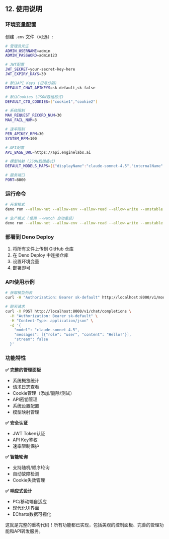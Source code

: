 ## 12. 使用说明

### 环境变量配置

创建 `.env` 文件（可选）:

```bash
# 管理员凭证
ADMIN_USERNAME=admin
ADMIN_PASSWORD=admin123

# JWT配置
JWT_SECRET=your-secret-key-here
JWT_EXPIRY_DAYS=30

# 默认API Keys (逗号分隔)
DEFAULT_CHAT_APIKEYS=sk-default,sk-false

# 默认Cookies (JSON数组格式)
DEFAULT_CTO_COOKIES=["cookie1","cookie2"]

# 系统限制
MAX_REQUEST_RECORD_NUM=30
MAX_FAIL_NUM=3

# 速率限制
PER_APIKEY_RPM=30
SYSTEM_RPM=100

# API配置
API_BASE_URL=https://api.enginelabs.ai

# 模型映射 (JSON数组格式)
DEFAULT_MODELS_MAPS=[{"displayName":"claude-sonnet-4.5","internalName":"ClaudeSonnet4_5"},{"displayName":"gpt-5","internalName":"GPT5"}]

# 服务端口
PORT=8000
```

### 运行命令

```bash
# 开发模式
deno run --allow-net --allow-env --allow-read --allow-write --unstable main.ts

# 生产模式 (使用 --watch 自动重启)
deno run --allow-net --allow-env --allow-read --allow-write --unstable --watch main.ts
```

### 部署到 Deno Deploy

1. 将所有文件上传到 GitHub 仓库
2. 在 Deno Deploy 中连接仓库
3. 设置环境变量
4. 部署即可

### API使用示例

```bash
# 获取模型列表
curl -H "Authorization: Bearer sk-default" http://localhost:8000/v1/models

# 聊天请求
curl -X POST http://localhost:8000/v1/chat/completions \
  -H "Authorization: Bearer sk-default" \
  -H "Content-Type: application/json" \
  -d '{
    "model": "claude-sonnet-4.5",
    "messages": [{"role": "user", "content": "Hello!"}],
    "stream": false
  }'
```

### 功能特性

**✅ 完整的管理面板**
- 系统概览统计
- 请求日志查看
- Cookie管理（添加/删除/测试）
- API密钥管理
- 系统设置配置
- 模型映射管理

**✅ 安全认证**
- JWT Token认证
- API Key鉴权
- 速率限制保护

**✅ 智能轮询**
- 支持随机/顺序轮询
- 自动故障检测
- Cookie失效管理

**✅ 响应式设计**
- PC/移动端自适应
- 现代化UI界面
- ECharts数据可视化

这就是完整的重构代码！所有功能都已实现，包括美观的控制面板、完善的管理功能和API转发服务。